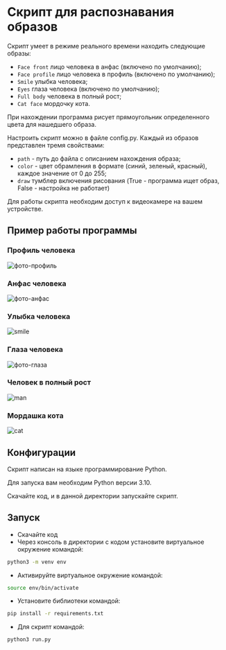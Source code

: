 # Скрипт для распознавания образов

Скрипт умеет в режиме реального времени находить следующие образы:
 - `Face front` лицо человека в анфас (включено по умолчанию);
 - `Face profile` лицо человека в профиль (включено по умолчанию);
 - `Smile` улыбка человека;
 - `Eyes` глаза человека (включено по умолчанию);
 - `Full body` человека в полный рост;
 - `Cat face` мордочку кота.

При нахождении программа рисует прямоугольник определенного цвета для нашедшего образа.

Настроить скрипт можно в файле config.py. Каждый из образов представлен тремя свойствами:
- `path` - путь до файла с описанием нахождения образа;
- `color` - цвет обрамления в формате (синий, зеленый, красный), каждое значение от 0 до 255;
- `draw`  тумблер включения рисования (True - программа ищет образ, False - настройка не работает)

Для работы скрипта необходим доступ к видеокамере на вашем устройстве.

## Пример работы программы

### Профиль человека
![фото-профиль](https://user-images.githubusercontent.com/93794917/177828450-09b30440-064d-4297-a614-0d8767d5a7cc.png)

### Анфас человека
![фото-анфас](https://user-images.githubusercontent.com/93794917/177828523-99d78120-fcb7-4226-a84f-d48a14918bf6.png)

### Улыбка человека
![smile](https://user-images.githubusercontent.com/93794917/178029450-fe538884-aff2-4626-943d-3d79365e284b.png)

### Глаза человека
![фото-глаза](https://user-images.githubusercontent.com/93794917/177828541-684ed3df-6485-451f-8169-5cf2c7ac9027.png)

### Человек в полный рост
![man](https://user-images.githubusercontent.com/93794917/178029541-cce1e827-1c65-4e54-ad5d-f3ce239454f0.png)

### Мордашка кота
![cat](https://user-images.githubusercontent.com/93794917/178029470-8a7f20a1-3ec4-4593-83ce-1e91f597fd1e.png)


## Конфигурации

Скрипт написан на языке программирование Python. 

Для запуска вам необходим Python версии 3.10.

Скачайте код, и в данной директории запускайте скрипт.


## Запуск

- Скачайте код
- Через консоль в директории с кодом установите виртуальное окружение командой:

```bash
python3 -m venv env
```

- Активируйте виртуальное окружение командой:
```bash
source env/bin/activate
```

- Установите библиотеки командой:
```bash
pip install -r requirements.txt
```

- Для скрипт командой:
```bash
python3 run.py
```
